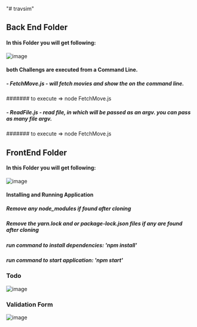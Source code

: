 "# travsim" 
## Back End Folder
#### In this Folder you will get following:
![image](https://user-images.githubusercontent.com/42379845/113402841-0274df00-93a6-11eb-85ba-61cd8912a80f.png)

#### both Challengs are executed from a Command Line.
##### - FetchMove.js - will fetch movies and show the on the command line.
####### to execute => node FetchMove.js

##### - ReadFile.js - read file, in which will be passed as an argv. you can pass as many file argv.
####### to execute => node FetchMove.js



## FrontEnd Folder
#### In this Folder you will get following:

![image](https://user-images.githubusercontent.com/42379845/113407563-d78e8900-93ad-11eb-9a1a-da9e90a46dc3.png)

#### Installing and Running Application

##### Remove any node_modules if found after cloning
##### Remove the yarn.lock and or package-lock.json files if any are found after cloning
##### run command to install dependencies: 'npm install'
##### run command to start application: 'npm start'

###  Todo
![image](https://user-images.githubusercontent.com/42379845/113410340-7bc6fe80-93b3-11eb-8442-6472cf6d5c51.png)


### Validation Form

![image](https://user-images.githubusercontent.com/42379845/113410139-00654d00-93b3-11eb-8bdc-00d70090de99.png)





